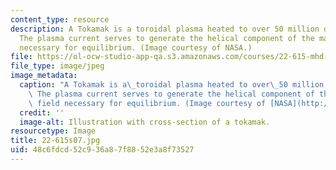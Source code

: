 ```yaml
---
content_type: resource
description: A Tokamak is a toroidal plasma heated to over 50 million degrees Celsius.
  The plasma current serves to generate the helical component of the magnetic field
  necessary for equilibrium. (Image courtesy of NASA.)
file: https://ol-ocw-studio-app-qa.s3.amazonaws.com/courses/22-615-mhd-theory-of-fusion-systems-spring-2007/48c6fdcd52c936a87f8852e3a8f73527_22-615s07.jpg
file_type: image/jpeg
image_metadata:
  caption: "A Tokamak is a\_toroidal plasma heated to over\_50 million degrees Celsius.\
    \ The plasma current serves to generate the helical component of the magnetic\
    \ field necessary for equilibrium. (Image courtesy of [NASA](http://www.nasa.gov/).)"
  credit: ''
  image-alt: Illustration with cross-section of a tokamak.
resourcetype: Image
title: 22-615s07.jpg
uid: 48c6fdcd-52c9-36a8-7f88-52e3a8f73527
---
```

